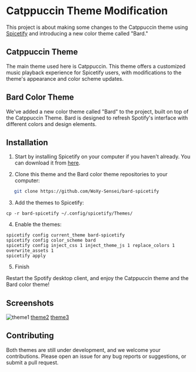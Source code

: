 # Catppuccin Theme Modification

This project is about making some changes to the Catppuccin theme using [Spicetify](https://github.com/khanhas/spicetify-cli) and introducing a new color theme called "Bard."

## Catppuccin Theme

The main theme used here is Catppuccin. This theme offers a customized music playback experience for Spicetify users, with modifications to the theme's appearance and color scheme updates.

## Bard Color Theme

We've added a new color theme called "Bard" to the project, built on top of the Catppuccin Theme. Bard is designed to refresh Spotify's interface with different colors and design elements.

## Installation

1. Start by installing Spicetify on your computer if you haven't already. You can download it from [here](https://github.com/khanhas/spicetify-cli).

2. Clone this theme and the Bard color theme repositories to your computer:

```bash
   git clone https://github.com/WoXy-Sensei/bard-spicetify
```

3. Add the themes to Spicetify:

```
cp -r bard-spicetify ~/.config/spicetify/Themes/
```

4. Enable the themes:

```
spicetify config current_theme bard-spicetify
spicetify config color_scheme bard
spicetify config inject_css 1 inject_theme_js 1 replace_colors 1 overwrite_assets 1
spicetify apply
```

5. Finish

Restart the Spotify desktop client, and enjoy the Catppuccin theme and the Bard color theme!

## Screenshots
![theme1](https://i.imgur.com/ZGHkuLg_d.webp?maxwidth=760&fidelity=grand)
[theme2](https://imgur.com/KWQ10GC)
[theme3](https://imgur.com/qD4pYPw)

## Contributing

Both themes are still under development, and we welcome your contributions. Please open an issue for any bug reports or suggestions, or submit a pull request.

